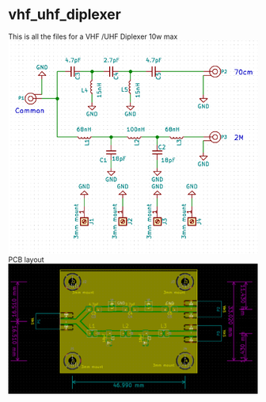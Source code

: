 # vhf_uhf_diplexer
This is all the files for a VHF /UHF Diplexer 10w max<br>
![Alt text](Diplex_Diagram.png?raw=true "Block diagram")<br>
PCB layout
![Alt text](vhf_uhf_diplexer_pcb.png?raw=true "Block diagram")<br>



